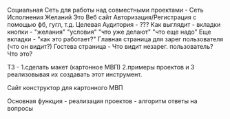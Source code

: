 Социальная Сеть для работы над совместными проектами - Сеть Исполнения Желаний
Это Веб сайт
Авторизация/Регистрация с помощью фб, гугл, т.д.
Целевая Аудитория - ???
Как выглядит - вкладки кнопки - "желания" "условия" "что уже делают" "что еще надо"
Еще вкладки - "как это работает?" 
Главная страница для зарег пользователя (что он видит?)
Гостева страница - Что видит незарег. пользователь? Что это?

ТЗ - 1.сделать макет (картонное МВП) 2.примеры проектов и 3 реализовывая их создавать этот инструмент. 

Сайт конструктор для картонного МВП

Основная функция - реализация проектов -  алгоритм ответы на вопросы


